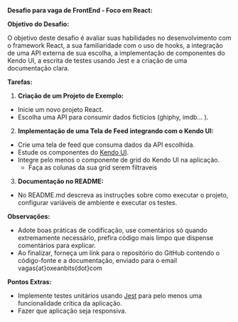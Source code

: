 **Desafio para vaga de FrontEnd - Foco em React:**

**Objetivo do Desafio:**

O objetivo deste desafio é avaliar suas habilidades no desenvolvimento com o framework React, a sua familiaridade com o uso de hooks, a integração de uma API externa de sua escolha, a implementação de componentes do Kendo UI, a escrita de testes usando Jest e a criação de uma documentação clara.

**Tarefas:**

1. **Criação de um Projeto de Exemplo:**
- Inicie um novo projeto React.
- Escolha uma API para consumir dados fictícios (ghiphy, imdb... ).

2. **Implementação de uma Tela de Feed integrando com o Kendo UI:**
- Crie uma tela de feed que consuma dados da API escolhida.
- Estude os componentes do [Kendo UI](https://www.telerik.com/kendo-react-ui/components/grid/).
- Integre pelo menos o componente de grid do Kendo UI na aplicação.
    - Faça as colunas da sua grid serem filtraveis

3. **Documentação no README:**
- No README.md descreva as instruções sobre como executar o projeto, configurar variáveis de ambiente e executar os testes.

**Observações:**
- Adote boas práticas de codificação, use comentários só quando extremamente necessário, prefira código mais limpo que dispense comentários para explicar.
- Ao finalizar, forneça um link para o repositório do GitHub contendo o código-fonte e a documentação, enviado para o email vagas{at}oxeanbits{dot}com

**Pontos Extras:**
- Implemente testes unitários usando [Jest](https://jestjs.io/docs/tutorial-react) para pelo menos uma funcionalidade crítica da aplicação.
- Fazer que aplicação seja responsiva.
